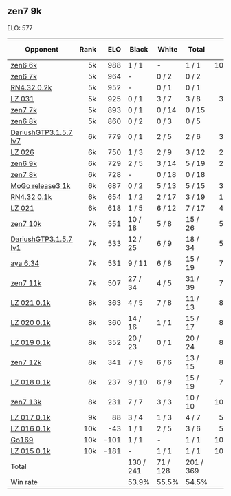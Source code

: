 ## zen7 9k ##

ELO: 577

Opponent | Rank | ELO | Black | White | Total | Win rate
---------|-----:|----:|-------|-------|-------|-------:
[zen6 6k](zen6%206k.md) | 5k | 988 | 1 / 1 | - | 1 / 1 | 100.0%
[zen6 7k](zen6%207k.md) | 5k | 964 | - | 0 / 2 | 0 / 2 | 0.0%
[RN4.32 0.2k](RN4.32%200.2k.md) | 5k | 952 | - | 0 / 1 | 0 / 1 | 0.0%
[LZ 031](LZ%20031.md) | 5k | 925 | 0 / 1 | 3 / 7 | 3 / 8 | 37.5%
[zen7 7k](zen7%207k.md) | 5k | 893 | 0 / 1 | 0 / 14 | 0 / 15 | 0.0%
[zen6 8k](zen6%208k.md) | 5k | 860 | 0 / 2 | 0 / 3 | 0 / 5 | 0.0%
[DariushGTP3.1.5.7 lv7](DariushGTP3.1.5.7%20lv7.md) | 6k | 779 | 0 / 1 | 2 / 5 | 2 / 6 | 33.3%
[LZ 026](LZ%20026.md) | 6k | 750 | 1 / 3 | 2 / 9 | 3 / 12 | 25.0%
[zen6 9k](zen6%209k.md) | 6k | 729 | 2 / 5 | 3 / 14 | 5 / 19 | 26.3%
[zen7 8k](zen7%208k.md) | 6k | 728 | - | 0 / 18 | 0 / 18 | 0.0%
[MoGo release3 1k](MoGo%20release3%201k.md) | 6k | 687 | 0 / 2 | 5 / 13 | 5 / 15 | 33.3%
[RN4.32 0.1k](RN4.32%200.1k.md) | 6k | 654 | 1 / 2 | 2 / 17 | 3 / 19 | 15.8%
[LZ 021](LZ%20021.md) | 6k | 618 | 1 / 5 | 6 / 12 | 7 / 17 | 41.2%
[zen7 10k](zen7%2010k.md) | 7k | 551 | 10 / 18 | 5 / 8 | 15 / 26 | 57.7%
[DariushGTP3.1.5.7 lv1](DariushGTP3.1.5.7%20lv1.md) | 7k | 533 | 12 / 25 | 6 / 9 | 18 / 34 | 52.9%
[aya 6.34](aya%206.34.md) | 7k | 531 | 9 / 11 | 6 / 8 | 15 / 19 | 78.9%
[zen7 11k](zen7%2011k.md) | 7k | 507 | 27 / 34 | 4 / 5 | 31 / 39 | 79.5%
[LZ 021 0.1k](LZ%20021%200.1k.md) | 8k | 363 | 4 / 5 | 7 / 8 | 11 / 13 | 84.6%
[LZ 020 0.1k](LZ%20020%200.1k.md) | 8k | 360 | 14 / 16 | 1 / 1 | 15 / 17 | 88.2%
[LZ 019 0.1k](LZ%20019%200.1k.md) | 8k | 352 | 20 / 23 | 0 / 1 | 20 / 24 | 83.3%
[zen7 12k](zen7%2012k.md) | 8k | 341 | 7 / 9 | 6 / 6 | 13 / 15 | 86.7%
[LZ 018 0.1k](LZ%20018%200.1k.md) | 8k | 237 | 9 / 10 | 6 / 9 | 15 / 19 | 78.9%
[zen7 13k](zen7%2013k.md) | 8k | 231 | 7 / 7 | 3 / 3 | 10 / 10 | 100.0%
[LZ 017 0.1k](LZ%20017%200.1k.md) | 9k | 88 | 3 / 4 | 1 / 3 | 4 / 7 | 57.1%
[LZ 016 0.1k](LZ%20016%200.1k.md) | 10k | -43 | 1 / 1 | 2 / 5 | 3 / 6 | 50.0%
[Go169](Go169.md) | 10k | -101 | 1 / 1 | - | 1 / 1 | 100.0%
[LZ 015 0.1k](LZ%20015%200.1k.md) | 10k | -181 | - | 1 / 1 | 1 / 1 | 100.0%
Total | | | 130 / 241 | 71 / 128 | 201 / 369 | 
Win rate| | | 53.9% | 55.5% | 54.5% | 
